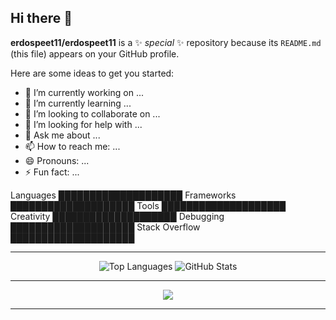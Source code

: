 ## Hi there 👋


**erdospeet11/erdospeet11** is a ✨ _special_ ✨ repository because its `README.md` (this file) appears on your GitHub profile.

Here are some ideas to get you started:

- 🔭 I’m currently working on ...
- 🌱 I’m currently learning ...
- 👯 I’m looking to collaborate on ...
- 🤔 I’m looking for help with ...
- 💬 Ask me about ...
- 📫 How to reach me: ...
- 😄 Pronouns: ...
- ⚡ Fun fact: ...

Languages     ████████████████████ 
Frameworks    ████████████████████ 
Tools         ████████████████████ 
Creativity    ████████████████████ 
Debugging     ████████████████████ 
Stack Overflow ████████████████████

---

<div align="center">
  <img src="https://github-readme-stats.vercel.app/api/top-langs/?username=erdospeet11&layout=donut&theme=dark&hide_border=true" alt="Top Languages" />
  <img src="https://github-readme-stats.vercel.app/api?username=erdospeet11&show_icons=true&theme=dark&hide_border=true" alt="GitHub Stats" />
</div>

---

<p align="center">
  <a href="https://skillicons.dev">
    <img src="https://skillicons.dev/icons?i=figma,azure,blender,cs,css,dotnet,flask,githubactions,godot,graphql,html,js,lua,mint,neovimn,nodejs,postgres,postman,py,react,sqlite,supabase,svelte,threejs,terraform,unity,vscode,webpack" />
  </a>
</p>

---
